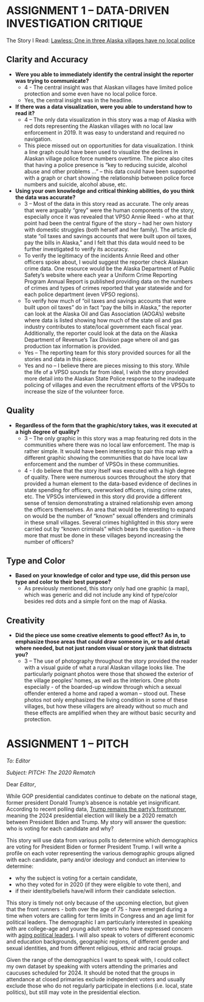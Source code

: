 # ASSIGNMENT 1 – DATA-DRIVEN INVESTIGATION CRITIQUE

The Story I Read: [Lawless: One in three Alaska villages have no local police](https://www.adn.com/alaska-news/lawless/2019/05/16/lawless-one-in-three-alaska-villages-have-no-local-police/)

## Clarity and Accuracy 

* **Were you able to immediately identify the central insight the reporter was trying to communicate?**
  * 4 - The central insight was that Alaskan villages have limited police protection and some even have no local police force.
  * Yes, the central insight was in the headline. 
* **If there was a data visualization, were you able to understand how to read it?** 
  * 4 – The only data visualization in this story was a map of Alaska with red dots representing the Alaskan villages with no local law enforcement in 2019. It was easy to understand and required no navigation.		
  * This piece missed out on opportunities for data visualization. I think a line graph could have been used to visualize the declines in Alaskan village police force numbers overtime. The piece also cites that having a police presence is “key to reducing suicide, alcohol abuse and other problems …” – this data could have been supported with a graph or chart showing the relationship between police force numbers and suicide, alcohol abuse, etc.
* **Using your own knowledge and critical thinking abilities, do you think the data was accurate?**
  * 3 – Most of the data in this story read as accurate. The only areas that were arguably “grey” were the human components of the story, especially once it was revealed that VPSO Annie Reed  - who at that point had been the central figure of the story – had her own history with domestic struggles (both herself and her family). 
  The article did state “oil taxes and savings accounts that were built upon oil taxes, pay the bills in Alaska,” and I felt that this data would need to be further investigated to verify its accuracy.
  * To verify the legitimacy of the incidents Annie Reed and other officers spoke about, I would suggest the reporter check Alaskan crime data. One resource would be the Alaska Department of Public Safety’s website where each year a Uniform Crime Reporting Program Annual Report is published providing data on the numbers of crimes and types of crimes reported that year statewide and for each police department (even VPSO regions).
  * To verify how much of “oil taxes and savings accounts that were built upon oil taxes” do in fact “pay the bills in Alaska,” the reporter can look at the Alaska Oil and Gas Association (AOGA’s) website where data is listed showing how much of the state oil and gas industry contributes to state/local government each fiscal year. Additionally, the reporter could look at the data on the Alaska Department of Revenue’s Tax Division page where oil and gas production tax information is provided.
  * Yes – The reporting team for this story provided sources for all the stories and data in this piece.
  * Yes and no – I believe there are pieces missing to this story. While the life of a VPSO sounds far from ideal, I wish the story provided more detail into the Alaskan State Police response to the inadequate policing of villages and even the recruitment efforts of the VPSOs to increase the size of the volunteer force.

## Quality 

* **Regardless of the form that the graphic/story takes, was it executed at a high degree of quality?** 
  * 3 – The only graphic in this story was a map featuring red dots in the communities where there was no local law enforcement. The map is rather simple. It would have been interesting to pair this map with a different graphic showing the communities that do have local law enforcement and the number of VPSOs in these communities. 
  * 4 - I do believe that the story itself was executed with a high degree of quality. There were numerous sources throughout the story that provided a human element to the data-based evidence of declines in state spending for officers, overworked officers, rising crime rates, etc. The VPSOs interviewed in this story did provide a different sense of tension demonstrating a strained relationship even among the officers themselves. An area that would be interesting to expand on would be the number of “known” sexual offenders and criminals in these small villages. Several crimes highlighted in this story were carried out by “known criminals” which bears the question – is there more that must be done in these villages beyond increasing the number of officers? 

## Type and Color 

* **Based on your knowledge of color and type use, did this person use type and color to their best purpose?**
  * As previously mentioned, this story only had one graphic (a map), which was generic and did not include any kind of type/color besides red dots and a simple font on the map of Alaska. 

## Creativity 

* **Did the piece use some creative elements to good effect? As in, to emphasize those areas that could draw someone in, or to add detail where needed, but not just random visual or story junk that distracts you?** 
  * 3 – The use of photography throughout the story provided the reader with a visual guide of what a rural Alaskan village looks like. The particularly poignant photos were those that showed the exterior of the village peoples’ homes, as well as the interiors. One photo especially - of the boarded-up window through which a sexual offender entered a home and raped a woman – stood out. These photos not only emphasized the living condition in some of these villages, but how these villagers are already without so much and these effects are amplified when they are without basic security and protection. 

# ASSIGNMENT 1 – PITCH

*To: Editor*

*Subject: PITCH: The 2020 Rematch*

Dear *Editor*,

While GOP presidential candidates continue to debate on the national stage, former president Donald Trump’s absence is notable yet insignificant. According to recent polling data, [Trump remains the party’s frontrunner](https://projects.fivethirtyeight.com/republican-debate-september-poll/#:~:text=By%20this%20standard%2C%20DeSantis%20was,said%20he%20performed%20the%20worst.), meaning the 2024 presidential election will likely be a 2020 rematch between President Biden and Trump. My story will answer the question: who is voting for each candidate and why?

This story will use data from various polls to determine which demographics are voting for President Biden or former President Trump. I will write a profile on each voter representing the various demographic groups aligned with each candidate, party and/or ideology and conduct an interview to determine:
* why the subject is voting for a certain candidate,
* who they voted for in 2020 (if they were eligible to vote then), and 
* if their identity/beliefs have/will inform their candidate selection. 

This story is timely not only because of the upcoming election, but given that the front runners - both over the age of 75 - have emerged during a time when voters are calling for term limits in Congress and an age limit for political leaders. The demographic I am particularly interested in speaking with are college-age and young adult voters who have expressed concern with [aging political leaders](https://www.pewresearch.org/politics/2023/09/19/americans-dismal-views-of-the-nations-politics/). I will also speak to voters of different economic and education backgrounds, geographic regions, of different gender and sexual identities, and from different religious, ethnic and racial groups.

Given the range of the demographics I want to speak with, I could collect my own dataset by speaking with voters attending the primaries and caucuses scheduled for 2024. It should be noted that the groups in attendance at closed primaries exclude independent voters and usually exclude those who do not regularly participate in elections (i.e. local, state politics), but still may vote in the presidential election.
